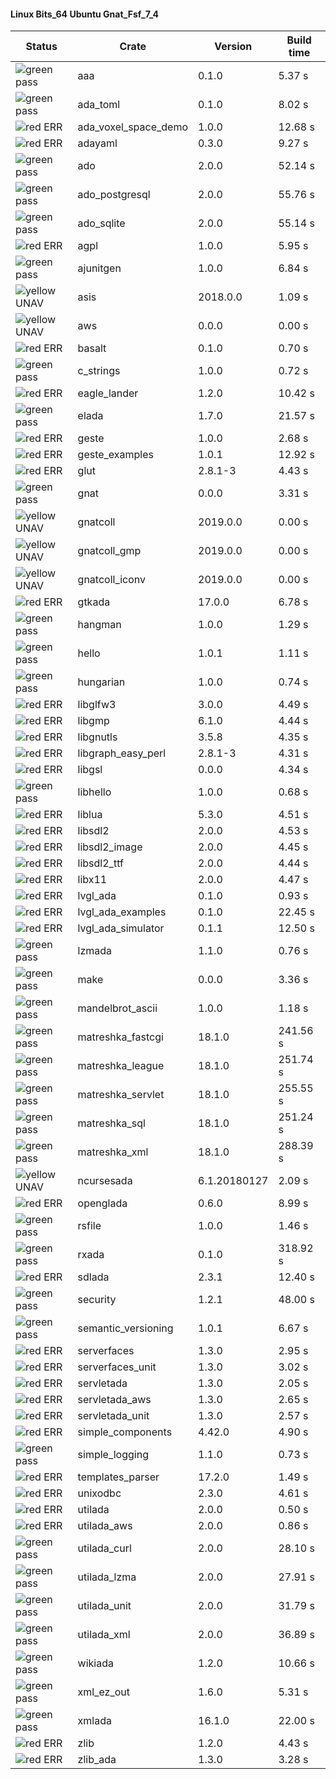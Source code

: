 #### Linux Bits_64 Ubuntu Gnat_Fsf_7_4

| Status | Crate | Version | Build time |
| --- | --- | --- | --- |
|![green](https://placehold.it/8/00aa00/000000?text=+) pass | aaa | 0.1.0 |  5.37 s |
|![green](https://placehold.it/8/00aa00/000000?text=+) pass | ada_toml | 0.1.0 |  8.02 s |
|![red](https://placehold.it/8/ff0000/000000?text=+) ERR  | ada_voxel_space_demo | 1.0.0 |  12.68 s |
|![red](https://placehold.it/8/ff0000/000000?text=+) ERR  | adayaml | 0.3.0 |  9.27 s |
|![green](https://placehold.it/8/00aa00/000000?text=+) pass | ado | 2.0.0 |  52.14 s |
|![green](https://placehold.it/8/00aa00/000000?text=+) pass | ado_postgresql | 2.0.0 |  55.76 s |
|![green](https://placehold.it/8/00aa00/000000?text=+) pass | ado_sqlite | 2.0.0 |  55.14 s |
|![red](https://placehold.it/8/ff0000/000000?text=+) ERR  | agpl | 1.0.0 |  5.95 s |
|![green](https://placehold.it/8/00aa00/000000?text=+) pass | ajunitgen | 1.0.0 |  6.84 s |
|![yellow](https://placehold.it/8/ffbb00/000000?text=+) UNAV | asis | 2018.0.0 |  1.09 s |
|![yellow](https://placehold.it/8/ffbb00/000000?text=+) UNAV | aws | 0.0.0 |  0.00 s |
|![red](https://placehold.it/8/ff0000/000000?text=+) ERR  | basalt | 0.1.0 |  0.70 s |
|![green](https://placehold.it/8/00aa00/000000?text=+) pass | c_strings | 1.0.0 |  0.72 s |
|![red](https://placehold.it/8/ff0000/000000?text=+) ERR  | eagle_lander | 1.2.0 |  10.42 s |
|![green](https://placehold.it/8/00aa00/000000?text=+) pass | elada | 1.7.0 |  21.57 s |
|![red](https://placehold.it/8/ff0000/000000?text=+) ERR  | geste | 1.0.0 |  2.68 s |
|![red](https://placehold.it/8/ff0000/000000?text=+) ERR  | geste_examples | 1.0.1 |  12.92 s |
|![red](https://placehold.it/8/ff0000/000000?text=+) ERR  | glut | 2.8.1-3 |  4.43 s |
|![green](https://placehold.it/8/00aa00/000000?text=+) pass | gnat | 0.0.0 |  3.31 s |
|![yellow](https://placehold.it/8/ffbb00/000000?text=+) UNAV | gnatcoll | 2019.0.0 |  0.00 s |
|![yellow](https://placehold.it/8/ffbb00/000000?text=+) UNAV | gnatcoll_gmp | 2019.0.0 |  0.00 s |
|![yellow](https://placehold.it/8/ffbb00/000000?text=+) UNAV | gnatcoll_iconv | 2019.0.0 |  0.00 s |
|![red](https://placehold.it/8/ff0000/000000?text=+) ERR  | gtkada | 17.0.0 |  6.78 s |
|![green](https://placehold.it/8/00aa00/000000?text=+) pass | hangman | 1.0.0 |  1.29 s |
|![green](https://placehold.it/8/00aa00/000000?text=+) pass | hello | 1.0.1 |  1.11 s |
|![green](https://placehold.it/8/00aa00/000000?text=+) pass | hungarian | 1.0.0 |  0.74 s |
|![red](https://placehold.it/8/ff0000/000000?text=+) ERR  | libglfw3 | 3.0.0 |  4.49 s |
|![red](https://placehold.it/8/ff0000/000000?text=+) ERR  | libgmp | 6.1.0 |  4.44 s |
|![red](https://placehold.it/8/ff0000/000000?text=+) ERR  | libgnutls | 3.5.8 |  4.35 s |
|![red](https://placehold.it/8/ff0000/000000?text=+) ERR  | libgraph_easy_perl | 2.8.1-3 |  4.31 s |
|![red](https://placehold.it/8/ff0000/000000?text=+) ERR  | libgsl | 0.0.0 |  4.34 s |
|![green](https://placehold.it/8/00aa00/000000?text=+) pass | libhello | 1.0.0 |  0.68 s |
|![red](https://placehold.it/8/ff0000/000000?text=+) ERR  | liblua | 5.3.0 |  4.51 s |
|![red](https://placehold.it/8/ff0000/000000?text=+) ERR  | libsdl2 | 2.0.0 |  4.53 s |
|![red](https://placehold.it/8/ff0000/000000?text=+) ERR  | libsdl2_image | 2.0.0 |  4.45 s |
|![red](https://placehold.it/8/ff0000/000000?text=+) ERR  | libsdl2_ttf | 2.0.0 |  4.44 s |
|![red](https://placehold.it/8/ff0000/000000?text=+) ERR  | libx11 | 2.0.0 |  4.47 s |
|![red](https://placehold.it/8/ff0000/000000?text=+) ERR  | lvgl_ada | 0.1.0 |  0.93 s |
|![red](https://placehold.it/8/ff0000/000000?text=+) ERR  | lvgl_ada_examples | 0.1.0 |  22.45 s |
|![red](https://placehold.it/8/ff0000/000000?text=+) ERR  | lvgl_ada_simulator | 0.1.1 |  12.50 s |
|![green](https://placehold.it/8/00aa00/000000?text=+) pass | lzmada | 1.1.0 |  0.76 s |
|![green](https://placehold.it/8/00aa00/000000?text=+) pass | make | 0.0.0 |  3.36 s |
|![green](https://placehold.it/8/00aa00/000000?text=+) pass | mandelbrot_ascii | 1.0.0 |  1.18 s |
|![green](https://placehold.it/8/00aa00/000000?text=+) pass | matreshka_fastcgi | 18.1.0 |  241.56 s |
|![green](https://placehold.it/8/00aa00/000000?text=+) pass | matreshka_league | 18.1.0 |  251.74 s |
|![green](https://placehold.it/8/00aa00/000000?text=+) pass | matreshka_servlet | 18.1.0 |  255.55 s |
|![green](https://placehold.it/8/00aa00/000000?text=+) pass | matreshka_sql | 18.1.0 |  251.24 s |
|![green](https://placehold.it/8/00aa00/000000?text=+) pass | matreshka_xml | 18.1.0 |  288.39 s |
|![yellow](https://placehold.it/8/ffbb00/000000?text=+) UNAV | ncursesada | 6.1.20180127 |  2.09 s |
|![red](https://placehold.it/8/ff0000/000000?text=+) ERR  | openglada | 0.6.0 |  8.99 s |
|![green](https://placehold.it/8/00aa00/000000?text=+) pass | rsfile | 1.0.0 |  1.46 s |
|![green](https://placehold.it/8/00aa00/000000?text=+) pass | rxada | 0.1.0 |  318.92 s |
|![red](https://placehold.it/8/ff0000/000000?text=+) ERR  | sdlada | 2.3.1 |  12.40 s |
|![green](https://placehold.it/8/00aa00/000000?text=+) pass | security | 1.2.1 |  48.00 s |
|![green](https://placehold.it/8/00aa00/000000?text=+) pass | semantic_versioning | 1.0.1 |  6.67 s |
|![red](https://placehold.it/8/ff0000/000000?text=+) ERR  | serverfaces | 1.3.0 |  2.95 s |
|![red](https://placehold.it/8/ff0000/000000?text=+) ERR  | serverfaces_unit | 1.3.0 |  3.02 s |
|![red](https://placehold.it/8/ff0000/000000?text=+) ERR  | servletada | 1.3.0 |  2.05 s |
|![red](https://placehold.it/8/ff0000/000000?text=+) ERR  | servletada_aws | 1.3.0 |  2.65 s |
|![red](https://placehold.it/8/ff0000/000000?text=+) ERR  | servletada_unit | 1.3.0 |  2.57 s |
|![red](https://placehold.it/8/ff0000/000000?text=+) ERR  | simple_components | 4.42.0 |  4.90 s |
|![green](https://placehold.it/8/00aa00/000000?text=+) pass | simple_logging | 1.1.0 |  0.73 s |
|![red](https://placehold.it/8/ff0000/000000?text=+) ERR  | templates_parser | 17.2.0 |  1.49 s |
|![red](https://placehold.it/8/ff0000/000000?text=+) ERR  | unixodbc | 2.3.0 |  4.61 s |
|![red](https://placehold.it/8/ff0000/000000?text=+) ERR  | utilada | 2.0.0 |  0.50 s |
|![red](https://placehold.it/8/ff0000/000000?text=+) ERR  | utilada_aws | 2.0.0 |  0.86 s |
|![green](https://placehold.it/8/00aa00/000000?text=+) pass | utilada_curl | 2.0.0 |  28.10 s |
|![green](https://placehold.it/8/00aa00/000000?text=+) pass | utilada_lzma | 2.0.0 |  27.91 s |
|![green](https://placehold.it/8/00aa00/000000?text=+) pass | utilada_unit | 2.0.0 |  31.79 s |
|![green](https://placehold.it/8/00aa00/000000?text=+) pass | utilada_xml | 2.0.0 |  36.89 s |
|![green](https://placehold.it/8/00aa00/000000?text=+) pass | wikiada | 1.2.0 |  10.66 s |
|![green](https://placehold.it/8/00aa00/000000?text=+) pass | xml_ez_out | 1.6.0 |  5.31 s |
|![green](https://placehold.it/8/00aa00/000000?text=+) pass | xmlada | 16.1.0 |  22.00 s |
|![red](https://placehold.it/8/ff0000/000000?text=+) ERR  | zlib | 1.2.0 |  4.43 s |
|![red](https://placehold.it/8/ff0000/000000?text=+) ERR  | zlib_ada | 1.3.0 |  3.28 s |

